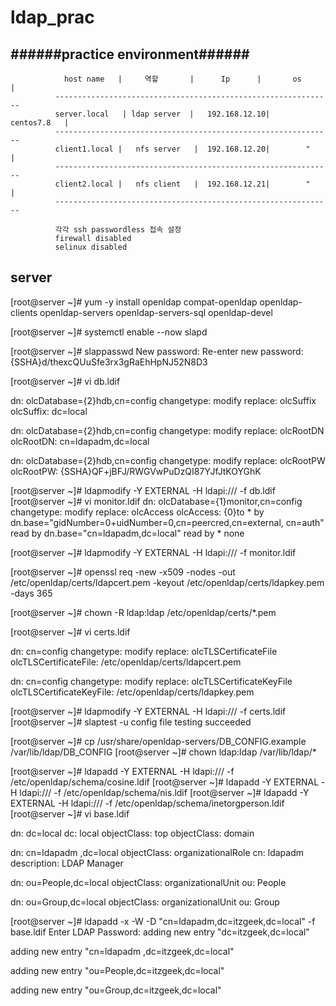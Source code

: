# ldap_prac

   ######practice environment######
   --------------------------------
   
                host name   |     역할	   |      Ip      |       os       |
              --------------------------------------------------------------               
              server.local	 | ldap server  |	192.168.12.10|    centos7.8   |
              --------------------------------------------------------------
              client1.local |	nfs server   |	192.168.12.20|        "       | 
              --------------------------------------------------------------
              client2.local |	nfs client   |	192.168.12.21|        "       |
              --------------------------------------------------------------
              
              각각 ssh passwordless 접속 설정
              firewall disabled
              selinux disabled
 
 server
 ------
              
[root@server ~]# yum -y install openldap compat-openldap openldap-clients openldap-servers openldap-servers-sql openldap-devel
              
[root@server ~]# systemctl enable --now slapd
              
[root@server ~]# slappasswd
               New password: 
               Re-enter new password: 
               {SSHA}d/thexcQUuSfe3rx3gRaEhHpNJ52N8D3

[root@server ~]# vi db.ldif

dn: olcDatabase={2}hdb,cn=config
changetype: modify
replace: olcSuffix
olcSuffix: dc=local

dn: olcDatabase={2}hdb,cn=config
changetype: modify
replace: olcRootDN
olcRootDN: cn=ldapadm,dc=local

dn: olcDatabase={2}hdb,cn=config
changetype: modify
replace: olcRootPW
olcRootPW: {SSHA}QF+jBFJ/RWGVwPuDzQI87YJfJtKOYGhK
    
[root@server ~]# ldapmodify -Y EXTERNAL  -H ldapi:/// -f db.ldif
[root@server ~]# vi monitor.ldif
dn: olcDatabase={1}monitor,cn=config
changetype: modify
replace: olcAccess
olcAccess: {0}to * by dn.base="gidNumber=0+uidNumber=0,cn=peercred,cn=external, cn=auth" read by dn.base="cn=ldapadm,dc=local" read by * none

[root@server ~]# ldapmodify -Y EXTERNAL  -H ldapi:/// -f monitor.ldif

[root@server ~]# openssl req -new -x509 -nodes -out /etc/openldap/certs/ldapcert.pem -keyout /etc/openldap/certs/ldapkey.pem -days 365

[root@server ~]# chown -R ldap:ldap /etc/openldap/certs/*.pem

[root@server ~]# vi certs.ldif

dn: cn=config
changetype: modify
replace: olcTLSCertificateFile
olcTLSCertificateFile: /etc/openldap/certs/ldapcert.pem

dn: cn=config
changetype: modify
replace: olcTLSCertificateKeyFile
olcTLSCertificateKeyFile: /etc/openldap/certs/ldapkey.pem 

[root@server ~]# ldapmodify -Y EXTERNAL  -H ldapi:/// -f certs.ldif
[root@server ~]# slaptest -u
config file testing succeeded

[root@server ~]# cp /usr/share/openldap-servers/DB_CONFIG.example /var/lib/ldap/DB_CONFIG
[root@server ~]# chown ldap:ldap /var/lib/ldap/*

[root@server ~]# ldapadd -Y EXTERNAL -H ldapi:/// -f /etc/openldap/schema/cosine.ldif
[root@server ~]# ldapadd -Y EXTERNAL -H ldapi:/// -f /etc/openldap/schema/nis.ldif 
[root@server ~]# ldapadd -Y EXTERNAL -H ldapi:/// -f /etc/openldap/schema/inetorgperson.ldif
[root@server ~]# vi base.ldif

dn: dc=local
dc: local
objectClass: top
objectClass: domain

dn: cn=ldapadm ,dc=local
objectClass: organizationalRole
cn: ldapadm
description: LDAP Manager

dn: ou=People,dc=local
objectClass: organizationalUnit
ou: People

dn: ou=Group,dc=local
objectClass: organizationalUnit
ou: Group

[root@server ~]# ldapadd -x -W -D "cn=ldapadm,dc=itzgeek,dc=local" -f base.ldif
Enter LDAP Password: 
adding new entry "dc=itzgeek,dc=local"

adding new entry "cn=ldapadm ,dc=itzgeek,dc=local"

adding new entry "ou=People,dc=itzgeek,dc=local"

adding new entry "ou=Group,dc=itzgeek,dc=local"
